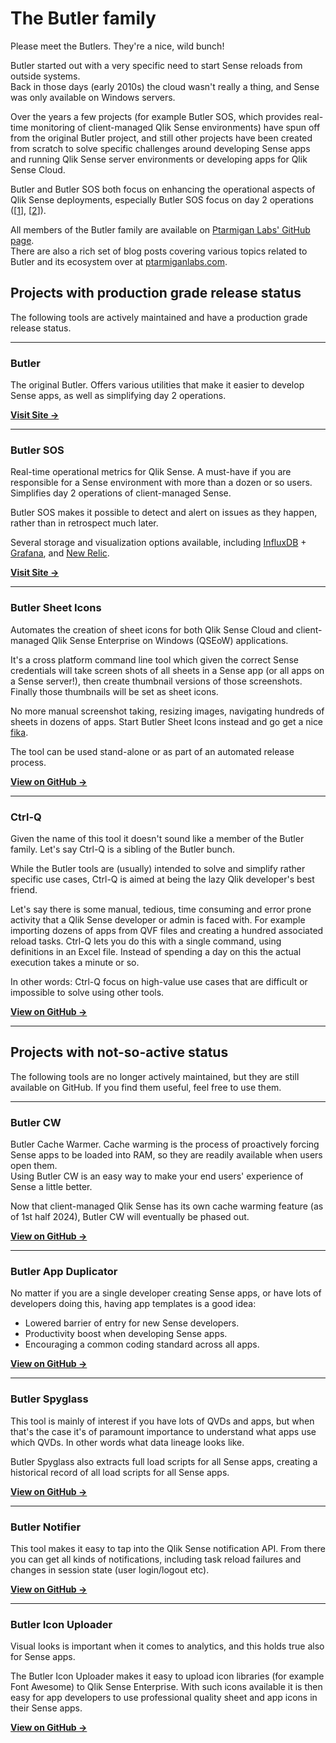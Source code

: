# The Butler family

Please meet the Butlers. They're a nice, wild bunch!

Butler started out with a very specific need to start Sense reloads from outside systems.  
Back in those days (early 2010s) the cloud wasn't really a thing, and Sense was only available on Windows servers.

Over the years a few projects (for example Butler SOS, which provides real-time monitoring of client-managed Qlik Sense environments) have spun off from the original Butler project, and still other projects have been created from scratch to solve specific challenges around developing Sense apps and running Qlik Sense server environments or developing apps for Qlik Sense Cloud.

Butler and Butler SOS both focus on enhancing the operational aspects of Qlik Sense deployments, especially Butler SOS focus on day 2 operations ([[1](https://www.infoworld.com/article/3442754/why-de-risking-day-2-operations-is-a-smart-business-strategy.html)], [[2](https://dzone.com/articles/defining-day-2-operations)]).

All members of the Butler family are available on [Ptarmigan Labs' GitHub page](https://github.com/ptarmiganlabs).  
There are also a rich set of blog posts covering various topics related to Butler and its ecosystem over at [ptarmiganlabs.com](https://ptarmiganlabs.com).

## Projects with production grade release status

The following tools are actively maintained and have a production grade release status.

---

### Butler

The original Butler. Offers various utilities that make it easier to develop Sense apps, as well as simplifying day 2 operations.

**[Visit Site →](https://butler.ptarmiganlabs.com)**

---

### Butler SOS

Real-time operational metrics for Qlik Sense. A must-have if you are responsible for a Sense environment with more than a dozen or so users. Simplifies day 2 operations of client-managed Sense.

Butler SOS makes it possible to detect and alert on issues as they happen, rather than in retrospect much later.

Several storage and visualization options available, including [InfluxDB](https://www.influxdata.com) + [Grafana](https://grafana.com), and [New Relic](https://newrelic.com).

**[Visit Site →](https://butler-sos.ptarmiganlabs.com)**

---

### Butler Sheet Icons

Automates the creation of sheet icons for both Qlik Sense Cloud and client-managed Qlik Sense Enterprise on Windows (QSEoW) applications.

It's a cross platform command line tool which given the correct Sense credentials will take screen shots of all sheets in a Sense app (or all apps on a Sense server!), then create thumbnail versions of those screenshots. Finally those thumbnails will be set as sheet icons.

No more manual screenshot taking, resizing images, navigating hundreds of sheets in dozens of apps. Start Butler Sheet Icons instead and go get a nice [fika](https://www.swedishfood.com/fika).

The tool can be used stand-alone or as part of an automated release process.

**[View on GitHub →](https://github.com/ptarmiganlabs/butler-sheet-icons)**

---

### Ctrl-Q

Given the name of this tool it doesn't sound like a member of the Butler family. Let's say Ctrl-Q is a sibling of the Butler bunch.

While the Butler tools are (usually) intended to solve and simplify rather specific use cases, Ctrl-Q is aimed at being the lazy Qlik developer's best friend.

Let's say there is some manual, tedious, time consuming and error prone activity that a Qlik Sense developer or admin is faced with. For example importing dozens of apps from QVF files and creating a hundred associated reload tasks. Ctrl-Q lets you do this with a single command, using definitions in an Excel file. Instead of spending a day on this the actual execution takes a minute or so.

In other words: Ctrl-Q focus on high-value use cases that are difficult or impossible to solve using other tools.

**[View on GitHub →](https://github.com/ptarmiganlabs/ctrl-q)**

---

## Projects with not-so-active status

The following tools are no longer actively maintained, but they are still available on GitHub. If you find them useful, feel free to use them.

---

### Butler CW

Butler Cache Warmer. Cache warming is the process of proactively forcing Sense apps to be loaded into RAM, so they are readily available when users open them.  
Using Butler CW is an easy way to make your end users' experience of Sense a little better.

Now that client-managed Qlik Sense has its own cache warming feature (as of 1st half 2024), Butler CW will eventually be phased out.

**[View on GitHub →](https://github.com/ptarmiganlabs/butler-cw)**

---

### Butler App Duplicator

No matter if you are a single developer creating Sense apps, or have lots of developers doing this, having app templates is a good idea:

- Lowered barrier of entry for new Sense developers.
- Productivity boost when developing Sense apps.
- Encouraging a common coding standard across all apps.

**[View on GitHub →](https://github.com/ptarmiganlabs/butler-app-duplicator)**

---

### Butler Spyglass

This tool is mainly of interest if you have lots of QVDs and apps, but when that's the case it's of paramount importance to understand what apps use which QVDs. In other words what data lineage looks like.

Butler Spyglass also extracts full load scripts for all Sense apps, creating a historical record of all load scripts for all Sense apps.

**[View on GitHub →](https://github.com/ptarmiganlabs/butler-spyglass)**

---

### Butler Notifier

This tool makes it easy to tap into the Qlik Sense notification API. From there you can get all kinds of notifications, including task reload failures and changes in session state (user login/logout etc).

**[View on GitHub →](https://github.com/ptarmiganlabs/butler-notifier)**

---

### Butler Icon Uploader

Visual looks is important when it comes to analytics, and this holds true also for Sense apps.

The Butler Icon Uploader makes it easy to upload icon libraries (for example Font Awesome) to Qlik Sense Enterprise. With such icons available it is then easy for app developers to use professional quality sheet and app icons in their Sense apps.

**[View on GitHub →](https://github.com/ptarmiganlabs/butler-icon-upload)**
